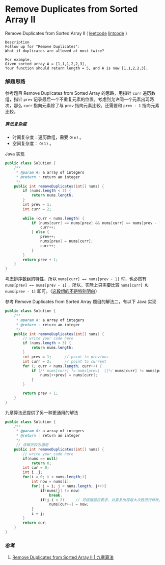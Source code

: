 #  Remove Duplicates from Sorted Array II

 Remove Duplicates from Sorted Array II  ( [leetcode]()  [lintcode](http://www.lintcode.com/en/problem/remove-duplicates-from-sorted-array-ii/#) )

```
Description
Follow up for "Remove Duplicates":
What if duplicates are allowed at most twice?

For example,
Given sorted array A = [1,1,1,2,2,3],
Your function should return length = 5, and A is now [1,1,2,2,3].
```

### 解题思路

参考题目 Remove Duplicates from Sorted Array 的思路，用指针 `curr` 遍历数组，指针 `prev` 记录最后一个不重复元素的位置。考虑到允许同一个元素出现两次，那么 `curr` 指向元素除了与 `prev` 指向元素比较，还需要和 `prev - 1` 指向元素比较。

##### 算法复杂度

- 时间复杂度：遍历数组，需要 `O(n)` 。
- 空间复杂度： `O(1)` 。

Java 实现

```java
public class Solution {
    /**
     * @param A: a array of integers
     * @return : return an integer
     */
    public int removeDuplicates(int[] nums) {
        if (nums.length < 3) {
            return nums.length;
        }
        int prev = 1;
        int curr = 2;
        
        while (curr < nums.length) {
            if (nums[curr] == nums[prev] && nums[curr] == nums[prev - 1]) {
                curr++;
            } else {
                prev++;
                nums[prev] = nums[curr];
                curr++;
            }
        }
        return prev + 1;
    }
}
```



考虑排序数组的特性，所以 `nums[curr] == nums[prev - 1]` 时，也必然有 `nums[prev] == nums[prev - 1]` ，所以，实际上只需要比较 `nums[curr] 和 nums[prev - 1]` 即可。（<u>这段想的不是特别明白</u>）

参考 Remove Duplicates from Sorted Array 题目的解法二，有以下 Java 实现

```java
public class Solution {
    /**
     * @param A: a array of integers
     * @return : return an integer
     */
    public int removeDuplicates(int[] nums) {
        // write your code here
        if (nums.length < 3) {
            return nums.length;
        }
        int prev = 1;      // point to previous
        int curr = 2;      // point to current
        for (; curr < nums.length; curr++) {
            if (/* nums[curr] != nums[prev]  ||*/ nums[curr] != nums[prev - 1]) {
                nums[++prev] = nums[curr];
            }
        }

        return prev + 1;
    }
}
```



九章算法还提供了另一种更通用的解法

```java
public class Solution {
    /**
     * @param A: a array of integers
     * @return : return an integer
     */
     // 该解法较为通用
    public int removeDuplicates(int[] nums) {
        // write your code here
        if(nums == null)
            return 0;
        int cur = 0;
        int i ,j;
        for(i = 0; i < nums.length;){
            int now = nums[i];
            for( j = i; j < nums.length; j++){
                if(nums[j] != now)
                    break;
                if(j-i < 2)     // 可根据题目要求，对重复出现最大次数进行修改。
                    nums[cur++] = now;
            }
            i = j;
        }
        return cur;
    }
}
```

### 参考

1. [Remove Duplicates from Sorted Array II | 九章算法](http://www.jiuzhang.com/solutions/remove-duplicates-from-sorted-array-ii/)